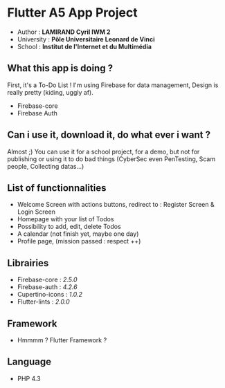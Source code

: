 # Flutter A5 App Project

- Author : <b>LAMIRAND Cyril IWM 2</b>
- University : <b>Pôle Universitaire Leonard de Vinci</b>
- School : <b>Institut de l'Internet et du Multimédia</b>                                             

## What this app is doing ?

First, it's a To-Do List ! I'm using Firebase for data management, Design is really pretty (kiding, uggly af).
- Firebase-core
- Firebase Auth

## Can i use it, download it, do what ever i want ?

Almost ;) You can use it for a school project, for a demo, but not for publishing or using it to do bad things (CyberSec even PenTesting, Scam people, Collecting datas...)

## List of functionnalities
- Welcome Screen with actions buttons, redirect to : Register Screen & Login Screen
- Homepage with your list of Todos
- Possibility to add, edit, delete Todos
- A calendar (not finish yet, maybe one day)
- Profile page, (mission passed : respect ++)

## Librairies 
- Firebase-core : <i>2.5.0</i>
- Firebase-auth : <i>4.2.6</i>
- Cupertino-icons : <i>1.0.2</i>
- Flutter-lints : <i>2.0.0</i>

## Framework 
- Hmmmm ? Flutter Framework ?

## Language 
- PHP 4.3
